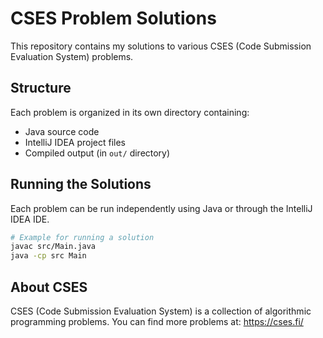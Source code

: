 # CSES Problem Solutions

This repository contains my solutions to various CSES (Code Submission Evaluation System) problems.

## Structure

Each problem is organized in its own directory containing:
- Java source code
- IntelliJ IDEA project files
- Compiled output (in `out/` directory)

## Running the Solutions

Each problem can be run independently using Java or through the IntelliJ IDEA IDE.

```bash
# Example for running a solution
javac src/Main.java
java -cp src Main
```

## About CSES

CSES (Code Submission Evaluation System) is a collection of algorithmic programming problems. You can find more problems at: https://cses.fi/

